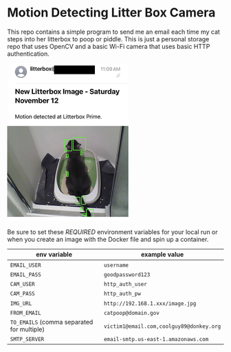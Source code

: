 # Motion Detecting Litter Box Camera

This repo contains a simple program to send me an email each time my cat steps into her litterbox to poop or piddle. This is just a personal storage repo that uses OpenCV and a basic Wi-Fi camera that uses basic HTTP authentication.

![](sfw.png)

Be sure to set these _REQUIRED_ environment variables for your local run or when you create an image with the Docker file and spin up a container.

| env variable  | example value |
| ------------- | ------------- |
| `EMAIL_USER`  | `username`  |
| `EMAIL_PASS`  | `goodpassword123`  |
| `CAM_USER`  | `http_auth_user`  |
| `CAM_PASS`  | `http_auth_pw`  |
| `IMG_URL`  | `http://192.168.1.xxx/image.jpg`  |
| `FROM_EMAIL`  | `catpoop@domain.gov`  |
| `TO_EMAILS` (comma separated for multiple)  | `victim1@email.com,coolguy89@donkey.org`  |
| `SMTP_SERVER`  | `email-smtp.us-east-1.amazonaws.com`  |
